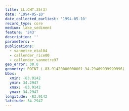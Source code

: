 ```yaml
---
title: LL.CHT.35(3)
date: '1994-05-10'
date_collected_earliest: '1994-05-10'
record_type: core
medium: lake_sediment
feature: '243'
description: ''
parameters: ~
publications:
  - vanmetre_etal04
  - callender_rice00
  - callender_vanmetre97
geo_error: 30.0
geometry: POINT (-83.91420000000001 34.29469999999996)
bbox:
  xmin: -83.9142
  ymin: 34.2947
  xmax: -83.9142
  ymax: 34.2947
longitude: -83.9142
latitude: 34.2947
---
```

